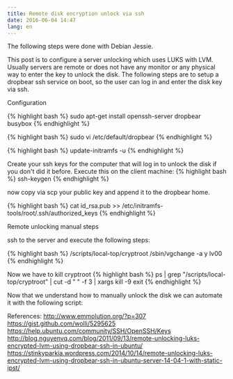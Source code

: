 ```yaml
---
title: Remote disk encryption unlock via ssh
date: 2016-06-04 14:47
lang: en
---
```


The following steps were done with Debian Jessie.

This post is to configure a server unlocking which uses LUKS with LVM.
Usually servers are remote or does not have any monitor or any physical way to enter the key to unlock the disk.
The following steps are to setup a dropbear ssh service on boot, so the user can log in and enter the disk key via ssh.

Configuration

{% highlight bash %}
sudo apt-get install openssh-server dropbear busybox
{% endhighlight %}

{% highlight bash %}
sudo vi /etc/default/dropbear
{% endhighlight %}

{% highlight bash %}
update-initramfs -u
{% endhighlight %}

Create your ssh keys for the computer that will log in to unlock the disk if you don't did it before.
Execute this on the client machine:
{% highlight bash %}
ssh-keygen
{% endhighlight %}

now copy via scp your public key and append it to the dropbear home.

{% highlight bash %}
cat id_rsa.pub >> /etc/initramfs-tools/root/.ssh/authorized_keys
{% endhighlight %}

Remote unlocking manual steps

ssh to the server and execute the following steps:

{% highlight bash %}
/scripts/local-top/cryptroot
/sbin/vgchange -a y lv00
{% endhighlight %}

Now we have to kill cryptroot
{% highlight bash %}
ps | grep "/scripts/local-top/cryptroot" | cut -d " " -f 3 | xargs kill -9
exit
{% endhighlight %}

Now that we understand how to manually unlock the disk we can automate it with the following script:


References:
http://www.emmolution.org/?p=307
https://gist.github.com/wolli/5295625
https://help.ubuntu.com/community/SSH/OpenSSH/Keys
http://blog.nguyenvq.com/blog/2011/09/13/remote-unlocking-luks-encrypted-lvm-using-dropbear-ssh-in-ubuntu/
https://stinkyparkia.wordpress.com/2014/10/14/remote-unlocking-luks-encrypted-lvm-using-dropbear-ssh-in-ubuntu-server-14-04-1-with-static-ipst/
